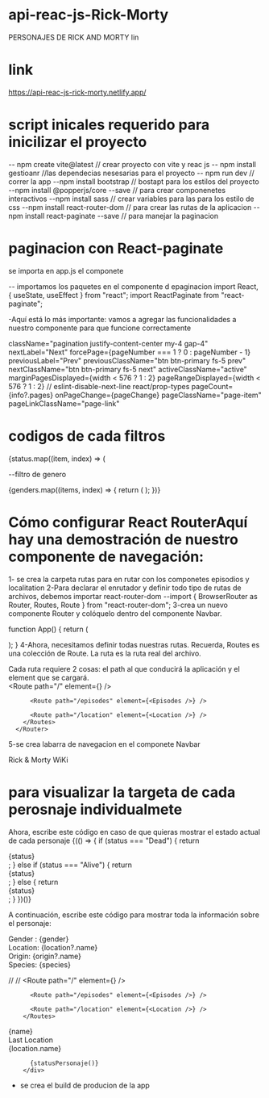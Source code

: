 # api-reac-js-Rick-Morty
PERSONAJES DE RICK AND MORTY   lin 
# link
https://api-reac-js-rick-morty.netlify.app/
# script inicales requerido  para inicilizar el proyecto 

-- npm create vite@latest  // crear proyecto con vite y reac js
-- npm install gestioanr //las dependecias nesesarias para el proyecto 
-- npm run dev // correr la app
--npm install bootstrap // bostapt para los estilos del proyecto
--npm install @popperjs/core --save // para crear componenetes interactivos
--npm install sass // crear variables para las para los estilo de css 
--npm install react-router-dom // para crear  las rutas de la aplicacion
--npm install react-paginate --save // para manejar la paginacion  

# paginacion con React-paginate 

se importa en app.js el componete 
<Pagination
  info={info}
  pageNumber={pageNumber}
  updatePageNumber={updatePageNumber}
/> 

-- importamos los paquetes en el componente d epaginacion
import React, { useState, useEffect } from "react";
import ReactPaginate from "react-paginate";

-Aquí está lo más importante: vamos a agregar las funcionalidades a nuestro componente para que funcione correctamente 

  className="pagination justify-content-center my-4 gap-4"
        nextLabel="Next"
        forcePage={pageNumber === 1 ? 0 : pageNumber - 1}
        previousLabel="Prev"
        previousClassName="btn btn-primary fs-5 prev"
        nextClassName="btn btn-primary fs-5 next"
        activeClassName="active"
        marginPagesDisplayed={width < 576 ? 1 : 2}
        pageRangeDisplayed={width < 576 ? 1 : 2}
        // eslint-disable-next-line react/prop-types
        pageCount={info?.pages}
        onPageChange={pageChange}
        pageClassName="page-item"
        pageLinkClassName="page-link"  

# codigos de cada filtros

<div className="accordion-body d-flex flex-wrap gap-3">
          {status.map((item, index) => (
            <FilterBtn
              key={index}
              index={index}
              name="status"
              task={updateStatus}
              updatePageNumber={updatePageNumber}
              input={item}
            />  

--filtro de genero
<div className="accordion-body d-flex flex-wrap gap-3">
  {genders.map((items, index) => {
    return (
      <FilterBtn
        name="gender" index={index} key={index}
        updatePageNumber={updatePageNumber}
        task={updateGender} input={items}
      />
      );
    })}
  </div>
</div>  


# Cómo configurar React RouterAquí hay una demostración de nuestro componente de navegación:  

1- se crea la carpeta rutas para en rutar con los componetes  episodios y localitation 
2-Para declarar el enrutador y definir todo tipo de rutas de archivos, debemos importar react-router-dom
--import { BrowserRouter as Router, Routes, Route } from "react-router-dom";
3-crea un nuevo componente Router y colóquelo dentro del componente Navbar. 

function App() {
  return (
    <Router>
      <div className="App">
        <Navbar />
      </div>
    </Router>
  );
}
4-Ahora, necesitamos definir todas nuestras rutas. Recuerda, Routes es una colección de Route. La ruta es la ruta real del archivo.

Cada ruta requiere 2 cosas: el path al que conducirá la aplicación y el element que se cargará.  
<Router>
        <Routes>
          <Route path="/" element={<Home />} />

          <Route path="/episodes" element={<Episodes />} />

          <Route path="/location" element={<Location />} />
        </Routes>
      </Router>

5-se crea labarra de navegacion en el componete Navbar
 <nav className="navbar navbar-expand-lg navbar-light bg-light mb-4">
        <div className="container">
          <Link to="/" className="navbar-brand fs-3 ubuntu">
            Rick & Morty <span className="text-primary">WiKi</span>
          </Link>
        </div>
      </nav>  

# para visualizar la targeta de cada perosnaje individualmete
 Ahora, escribe este código en caso de que quieras mostrar el estado actual de cada personaje
 {(() => {
          if (status === "Dead") {
            return <div className="badge bg-danger fs-5">{status}</div>;
          } else if (status === "Alive") {
            return <div className=" badge bg-success fs-5">{status}</div>;
          } else {
            return <div className="badge bg-secondary fs-5">{status}</div>;
          }
        })()}

A continuación, escribe este código para mostrar toda la información sobre el personaje: 

<div className="content">
  <div className="">
    <span className="fw-bold">Gender : </span>
    {gender}
  </div>
  <div className="">
    <span className="fw-bold">Location: </span>
    {location?.name}
  </div>
  <div className="">
    <span className="fw-bold">Origin: </span>
    {origin?.name}
  </div>
  <div className="">
    <span className="fw-bold">Species: </span>
    {species}
  </div>
</div> 

// // <Route path="/" element={<Home />} />

          <Route path="/episodes" element={<Episodes />} />

          <Route path="/location" element={<Location />} />
        </Routes> 



 <div
          key={id}
          className="col-lg-4 col-md-6 col-sm-6 col-12 mb-4 position-relative text-dark"
        >
          <div
            className={`${styles.card} d-flex flex-column justify-content-center`}
          >
            <img className={`${styles.img} img-fluid`} src={image} alt="" />
            <div className={`${styles.content}`}>
              <div className="fs-5 fw-bold mb-4">{name}</div>
              <div className="">
                <div className="fs-6 fw-normal">Last Location</div>
                <div className="fs-5">{location.name}</div>
              </div>
            </div>
          </div>

          {statusPersonaje()}
        </div> 

- se crea el build de producion de la app
